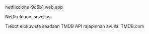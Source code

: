 netflixclone-9c6b1.web.app

Netflix klooni sovellus.

Tiedot elokuvista saadaan TMDB API rajapinnan avulla. TMDB.com  
